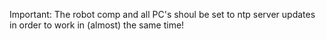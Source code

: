 Important: The robot comp and all PC's shoul be set to ntp server updates in order to work in (almost) the same time!